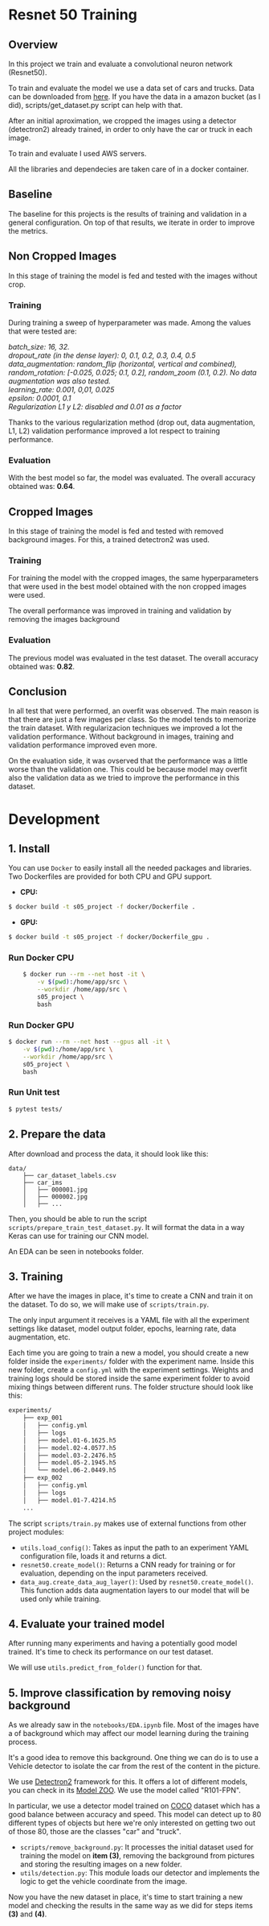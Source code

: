 # Resnet 50 Training

## Overview

In this project we train and evaluate a convolutional neuron network (Resnet50).

To train and evaluate the model we use a data set of cars and trucks. Data can be downloaded from [here](http://ai.stanford.edu/~jkrause/cars/car_dataset.html). If you have the data in a amazon bucket (as I did), scripts/get_dataset.py script can help with that. 

After an initial aproximation, we cropped the images using a detector (detectron2) already trained, in order to only have the car or truck in each image. 

To train and evaluate I used AWS servers. 

All the libraries and dependecies are taken care of in a docker container. 

## Baseline

The baseline for this projects is the results of training and validation in a general configuration. On top of that results, we iterate in order to improve the metrics. 

## Non Cropped Images

In this stage of training the model is fed and tested with the images without crop. 

###    Training

During training a sweep of hyperparameter was made. Among the values that were tested are: 

*batch_size: 16, 32.  
dropout_rate (in the dense layer): 0, 0.1, 0.2, 0.3, 0.4, 0.5  
data_augmentation: random_flip (horizontal, vertical and combined), random_rotation: [-0.025, 0.025; 0.1, 0.2], random_zoom (0.1, 0.2). No data augmentation was also tested.  
learning_rate: 0.001, 0,01, 0.025  
epsilon: 0.0001, 0.1  
Regularization L1 y L2: disabled and 0.01 as a factor*

Thanks to the various regularization method (drop out, data augmentation, L1, L2) validation performance improved a lot respect to training performance. 


###    Evaluation

With the best model so far, the model was evaluated. The overall accuracy obtained was: **0.64**.

## Cropped Images

In this stage of training the model is fed and tested with removed background images. For this, a trained detectron2 was used.

### Training

For training the model with the cropped images, the same hyperparameters that were used in the best model obtained with the non cropped images were used. 

The overall performance was improved in training and validation by removing the images background

### Evaluation

The previous model was evaluated in the test dataset. The overall accuracy obtained was: **0.82**.


## Conclusion

In all test that were performed, an overfit was observed. The main reason is that there are just a few images per class. So the model tends to memorize the train dataset. With regularizacion techniques we improved a lot the validation performance. Without background in images, training and validation performance improved even more. 

On the evaluation side, it was ovserved that the performance was a little worse than the validation one. This could be because model may overfit also the validation data as we tried to improve the performance in this dataset. 

# Development

## 1. Install

You can use `Docker` to easily install all the needed packages and libraries. Two Dockerfiles are provided for both CPU and GPU support.

- **CPU:**

```bash
$ docker build -t s05_project -f docker/Dockerfile .
```

- **GPU:**

```bash
$ docker build -t s05_project -f docker/Dockerfile_gpu .
```

### Run Docker CPU

```bash
    $ docker run --rm --net host -it \
        -v $(pwd):/home/app/src \
        --workdir /home/app/src \
        s05_project \
        bash
```
### Run Docker GPU
```bash
$ docker run --rm --net host --gpus all -it \
    -v $(pwd):/home/app/src \
    --workdir /home/app/src \
    s05_project \
    bash
```

### Run Unit test

```bash
$ pytest tests/
```

## 2. Prepare the data

After download and process the data, it should look like this:

```
data/
    ├── car_dataset_labels.csv
    ├── car_ims
    │   ├── 000001.jpg
    │   ├── 000002.jpg
    │   ├── ...
```

Then, you should be able to run the script `scripts/prepare_train_test_dataset.py`. It will format the data in a way Keras can use for training our CNN model.

An EDA can be seen in notebooks folder.


## 3. Training

After we have the images in place, it's time to create a CNN and train it on the dataset. To do so, we will make use of `scripts/train.py`.

The only input argument it receives is a YAML file with all the experiment settings like dataset, model output folder, epochs,
learning rate, data augmentation, etc.

Each time you are going to train a new a model, you should create a new folder inside the `experiments/` folder with the experiment name. Inside this new folder, create a `config.yml` with the experiment settings. Weights and training logs should be stored inside the same experiment folder to avoid mixing things between different runs. The folder structure should look like this:

```bash
experiments/
    ├── exp_001
    │   ├── config.yml
    │   ├── logs
    │   ├── model.01-6.1625.h5
    │   ├── model.02-4.0577.h5
    │   ├── model.03-2.2476.h5
    │   ├── model.05-2.1945.h5
    │   └── model.06-2.0449.h5
    ├── exp_002
    │   ├── config.yml
    │   ├── logs
    │   ├── model.01-7.4214.h5
    ...
```

The script `scripts/train.py` makes use of external functions from other project modules:

- `utils.load_config()`: Takes as input the path to an experiment YAML configuration file, loads it and returns a dict.
- `resnet50.create_model()`: Returns a CNN ready for training or for evaluation, depending on the input parameters received. 
- `data_aug.create_data_aug_layer()`: Used by `resnet50.create_model()`. This function adds data augmentation layers to our model that will be used only while training.

## 4. Evaluate your trained model

After running many experiments and having a potentially good model trained. It's time to check its performance on our test dataset.

We will use `utils.predict_from_folder()` function for that.

## 5. Improve classification by removing noisy background

As we already saw in the `notebooks/EDA.ipynb` file. Most of the images have a of background which may affect our model learning during the training process.

It's a good idea to remove this background. One thing we can do is to use a Vehicle detector to isolate the car from the rest of the content in the picture.

We use [Detectron2](https://github.com/facebookresearch/detectron2) framework for this. It offers a lot of different models, you can check in its [Model ZOO](https://github.com/facebookresearch/detectron2/blob/main/MODEL_ZOO.md#faster-r-cnn). We use the model called "R101-FPN".

In particular, we use a detector model trained on [COCO](https://cocodataset.org) dataset which has a good balance between accuracy and speed. This model can detect up to 80 different types of objects but here we're only interested on getting two out of those 80, those are the classes "car" and "truck".

- `scripts/remove_background.py`: It processes the initial dataset used for training the model on **item (3)**, removing the background from pictures and storing the resulting images on a new folder.
- `utils/detection.py`: This module loads our detector and implements the logic to get the vehicle coordinate from the image.

Now you have the new dataset in place, it's time to start training a new model and checking the results in the same way as we did for steps items **(3)** and **(4)**.